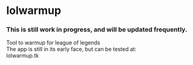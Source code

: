 # lolwarmup
### This is still work in progress, and will be updated frequently.  

Tool to warmup for league of legends  
The app is still in its early face, but can be tested at:  
lolwarmup.tk  

